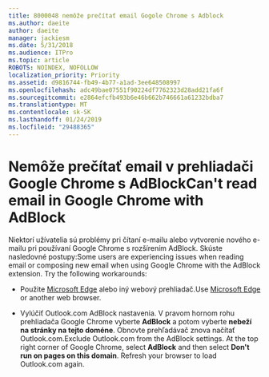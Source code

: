 ```yaml
---
title: 8000048 nemôže prečítať email Gogole Chrome s Adblock
ms.author: daeite
author: daeite
manager: jackiesm
ms.date: 5/31/2018
ms.audience: ITPro
ms.topic: article
ROBOTS: NOINDEX, NOFOLLOW
localization_priority: Priority
ms.assetid: d9816744-fb49-4b77-a1ad-3ee648508997
ms.openlocfilehash: adc49bae07551f90224df7762323d28add21fa6f
ms.sourcegitcommit: e2864efcfb493b6e46b662b746661a61232bdba7
ms.translationtype: MT
ms.contentlocale: sk-SK
ms.lasthandoff: 01/24/2019
ms.locfileid: "29488365"
---
```

# <a name="cant-read-email-in-google-chrome-with-adblock"></a><span data-ttu-id="704f4-102">Nemôže prečítať email v prehliadači Google Chrome s AdBlock</span><span class="sxs-lookup"><span data-stu-id="704f4-102">Can't read email in Google Chrome with AdBlock</span></span>

<span data-ttu-id="704f4-p101">Niektorí užívatelia sú problémy pri čítaní e-mailu alebo vytvorenie nového e-mailu pri používaní Google Chrome s rozšírením AdBlock. Skúste nasledovné postupy:</span><span class="sxs-lookup"><span data-stu-id="704f4-p101">Some users are experiencing issues when reading email or composing new email when using Google Chrome with the AdBlock extension. Try the following workarounds:</span></span>
  
- <span data-ttu-id="704f4-105">Použite [Microsoft Edge](https://go.microsoft.com/fwlink/p/?linkid=2001503&amp;clcid=0x409) alebo iný webový prehliadač.</span><span class="sxs-lookup"><span data-stu-id="704f4-105">Use [Microsoft Edge](https://go.microsoft.com/fwlink/p/?linkid=2001503&amp;clcid=0x409) or another web browser.</span></span> 
    
- <span data-ttu-id="704f4-p102">Vylúčiť Outlook.com AdBlock nastavenia. V pravom hornom rohu prehliadača Google Chrome vyberte **AdBlock** a potom vyberte **nebeží na stránky na tejto doméne**. Obnovte prehľadávač znova načítať Outlook.com.</span><span class="sxs-lookup"><span data-stu-id="704f4-p102">Exclude Outlook.com from the AdBlock settings. At the top right corner of Google Chrome, select **AdBlock** and then select **Don't run on pages on this domain**. Refresh your browser to load Outlook.com again.</span></span> 
    

